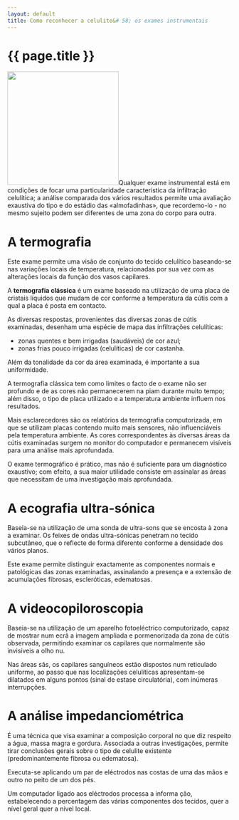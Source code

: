 ```yaml
---
layout: default
title: Como reconhecer a celulite&# 58; os exames instrumentais
---
```


# {{ page.title }}

<img src="{{ site.url }}/assets/2011/06/celulite-exame.jpg" alt="" title="celulite exame" width="250" height="255" class="alignleft size-full wp-image-165" />Qualquer exame instrumental está em condições de focar uma particularidade característica da infiltração celulítica; a análise comparada dos vários resultados permite uma avaliação exaustiva do tipo e do estádio das «almofadinhas», que recordemo-lo - no mesmo sujeito podem ser diferentes de uma zona do corpo para outra.
<h1>A termografia</h1>
Este exame permite uma visão de conjunto do tecido celulítico baseando-se nas variações locais de temperatura, relacionadas por sua vez com as alterações locais da função dos vasos capilares.

A <strong>termografia clássica</strong> é um exame baseado na utilização de uma placa de cristais líquidos que mudam de cor conforme a temperatura da cútis com a qual a placa é posta em contacto.

As diversas respostas, provenientes das diversas zonas de cútis examinadas, desenham uma espécie de mapa das infiltrações celulíticas:
<ul>
  <li>zonas quentes e bem irrigadas (saudáveis) de cor azul;</li>
  <li>zonas frias pouco irrigadas (celulíticas) de cor castanha.</li>
</ul>
Além da tonalidade da cor da área examinada, é importante a sua uniformidade.

A termografia clássica tem como limites o facto de o exame não ser profundo e de as cores não permanecerem na piam durante muito tempo; além disso, o tipo de placa utilizado e a temperatura ambiente influem nos resultados.

Mais esclarecedores são os relatórios da termografia computorizada, em que se utilizam placas contendo muito mais sensores, não influenciáveis pela temperatura ambiente. As cores correspondentes às diversas áreas da cútis examinadas surgem no monitor do computador e permanecem visíveis para uma análise mais aprofundada.

O exame termográfico é prático, mas não é suficiente para um diagnóstico exaustivo; com efeito, a sua maior utilidade consiste em assinalar as áreas que necessitam de uma investigação mais aprofundada.
<h1>A ecografia ultra-sónica</h1>

Baseia-se na utilização de uma sonda de ultra-sons que se encosta à zona a examinar. Os feixes de ondas ultra-sónicas penetram no tecido subcutâneo, que o reflecte de forma diferente conforme a densidade dos vários planos.

Este exame permite distinguir exactamente as componentes normais e patológicas das zonas examinadas, assinalando a presença e a extensão de acumulações fibrosas, escleróticas, edematosas.
<h1>A videocopiloroscopia</h1>
Baseia-se na utilização de um aparelho fotoeléctrico computorizado, capaz de mostrar num ecrã a imagem ampliada e pormenorizada da zona de cútis observada, permitindo examinar os capilares que normalmente são invisíveis a olho nu.

Nas áreas sãs, os capilares sanguíneos estão dispostos num reticulado uniforme, ao passo que nas localizações celulíticas apresentam-se dilatados em alguns pontos (sinal de estase circulatória), com inúmeras interrupções.
<h1>A análise impedanciométrica</h1>
É uma técnica que visa examinar a composição corporal no que diz respeito a água, massa magra e gordura. Associada a outras investigações, permite tirar conclusões gerais sobre o tipo de celulite existente (predominantemente fibrosa ou edematosa).

Executa-se aplicando um par de eléctrodos nas costas de uma das mãos e outro no peito de um dos pés.

Um computador ligado aos eléctrodos processa a informa ção, estabelecendo a percentagem das várias componentes dos tecidos, quer a nível geral quer a nível local.
